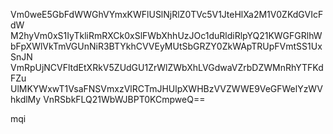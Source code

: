 Vm0weE5GbFdWWGhVYmxKWFlUSlNjRlZ0TVc5V1JteHlXa2M1V0ZKdGVIcFdW
M2hyVm0xS1IyTkliRmRXCk0xSlFWbXhhUzJOc1duRldiRlpYQ21KWGFGRlhW
bFpXWlVkTmVGUnNiR3BTYkhCVVEyMUtSbGRZY0ZkWApTRUpFVmtSS1UxSnJN
VmRpUjNCVFltdEtXRkV5ZUdGU1ZrWlZWbXhLVGdwaVZrbDZWMnRhYTFKdFZu
UlMKYWxwT1VsaFNSVmxzVlRCTmJHUlpXWHBzVVZWWE9VeGFWelYzWVhkdlMy
VnRSbkFLQ21WbWJBPT0KCmpweQ==

mqi